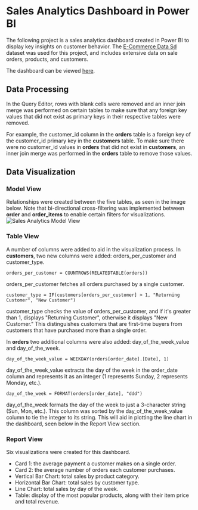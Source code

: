 # Sales Analytics Dashboard in Power BI
The following project is a sales analytics dashboard created in Power BI to display key insights on customer behavior. The [E-Commerce Data Sd](https://www.kaggle.com/datasets/danttis/e-commerce-data-sd?select=payments.csv) dataset was used for this project, and includes extensive data on sale orders, products, and customers.

The dashboard can be viewed [here](https://github.com/n-anna49/sales_analytics_powerbi/blob/32f81fd1877e5b4410faaaea07564f7182401334/Power%20BI%20Sales%20Analytics%20Dashboard.pdf).

## Data Processing
In the Query Editor, rows with blank cells were removed and an inner join merge was performed on certain tables to make sure that any foreign key values that did not exist as primary keys in their respective tables were removed. 

For example, the customer_id column in the **orders** table is a foreign key of the customer_id primary key in the **customers** table. To make sure there were no customer_id values in **orders** that did not exist in **customers**, an inner join merge was performed in the **orders** table to remove those values.

## Data Visualization
### Model View
Relationships were created between the five tables, as seen in the image below. Note that bi-directional cross-filtering was implemented between **order** and **order_items** to enable certain filters for visualizations.
![Sales Analytics Model View](https://github.com/user-attachments/assets/cd45d33d-7771-45bb-8afe-15927562b817)

### Table View
A number of columns were added to aid in the visualization process. In **customers**, two new columns were added: orders_per_customer and customer_type.

```
orders_per_customer = COUNTROWS(RELATEDTABLE(orders))
```
orders_per_customer fetches all orders purchased by a single customer.

```
customer_type = IF(customers[orders_per_customer] > 1, "Returning Customer", "New Customer")
```
customer_type checks the value of orders_per_customer, and if it's greater than 1, displays "Returning Customer", otherwise it displays "New Customer." This distinguishes customers that are first-time buyers from customers that have purchased more than a single order.

In **orders** two additional columns were also added: day_of_the_week_value and day_of_the_week.

```
day_of_the_week_value = WEEKDAY(orders[order_date].[Date], 1)
```
day_of_the_week_value extracts the day of the week in the order_date column and represents it as an integer (1 represents Sunday, 2 represents Monday, etc.).

```
day_of_the_week = FORMAT(orders[order_date], "ddd")
```
day_of_the_week formats the day of the week to just a 3-character string (Sun, Mon, etc.). This column was sorted by the day_of_the_week_value column to tie the integer to its string. This will aid in plotting the line chart in the dashboard, seen below in the Report View section.

### Report View
Six visualizations were created for this dashboard.
- Card 1: the average payment a customer makes on a single order.
- Card 2: the average number of orders each customer purchases.
- Vertical Bar Chart: total sales by product category.
- Horizontal Bar Chart: total sales by customer type.
- Line Chart: total sales by day of the week.
- Table: display of the most popular products, along with their item price and total revenue.
